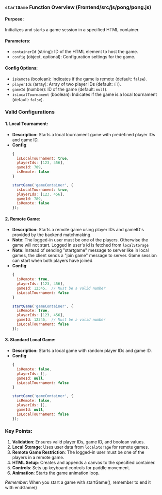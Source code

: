 ### `startGame` Function Overview (Frontend/src/js/pong/pong.js)

#### Purpose:
Initializes and starts a game session in a specified HTML container.

#### Parameters:
- `containerId` (string): ID of the HTML element to host the game.
- `config` (object, optional): Configuration settings for the game.

#### Config Options:
- `isRemote` (boolean): Indicates if the game is remote (default: `false`).
- `playerIds` (array): Array of two player IDs (default: `[]`).
- `gameId` (number): ID of the game (default: `null`).
- `isLocalTournament` (boolean): Indicates if the game is a local tournament (default: `false`).

### Valid Configurations

#### 1. Local Tournament:
- **Description**: Starts a local tournament game with predefined player IDs and game ID.
- **Config**:
  ```javascript
  {
    isLocalTournament: true,
    playerIds: [123, 456],
    gameId: 789,
    isRemote: false
  }
  ```
  ```javascript
  startGame('gameContainer', {
    isLocalTournament: true,
    playerIds: [123, 456],
    gameId: 789,
    isRemote: false
  });
  ```

#### 2. Remote Game:
- **Description**: Starts a remote game using player IDs and gameID's provided by the backend matchmaking. 
- **Note**: The logged-in user must be one of the players. Otherwise the game will not start. Logged in user's id is fetched from `localStorage`
- **Note**: Instead of sending "startgame" message to server like in local games, the client sends a "join game" message to server. Game session can start when both players have joined.
- **Config**:
  ```javascript
  {
    isRemote: true,
    playerIds: [123, 456],
    gameId: 12345,  // Must be a valid number
    isLocalTournament: false
  }
  ```
  ```javascript
  startGame('gameContainer', {
    isRemote: true,
    playerIds: [123, 456],
    gameId: 12345,  // Must be a valid number
    isLocalTournament: false
  });
  ```

#### 3. Standard Local Game:
- **Description**: Starts a local game with random player IDs and game ID.
- **Config**:
  ```javascript
  {
    isRemote: false,
    playerIds: [],
    gameId: null,
    isLocalTournament: false
  }
  ```
  ```javascript
  startGame('gameContainer', {
    isRemote: false,
    playerIds: [],
    gameId: null,
    isLocalTournament: false
  });
  ```

### Key Points:
1. **Validation**: Ensures valid player IDs, game ID, and boolean values.
2. **Local Storage**: Uses user data from `localStorage` for remote games.
3. **Remote Game Restriction**: The logged-in user must be one of the players in a remote game.
4. **HTML Setup**: Creates and appends a canvas to the specified container.
5. **Controls**: Sets up keyboard controls for paddle movement.
6. **Animation**: Starts the game animation loop.

*Remember*:
When you start a game with startGame(), remember to end it with endGame()
